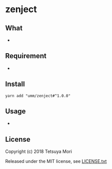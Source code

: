 # zenject

## What

* 

## Requirement

* 

## Install

```shell
yarn add "umm/zenject#^1.0.0"
```

## Usage

* 

## License

Copyright (c) 2018 Tetsuya Mori

Released under the MIT license, see [LICENSE.txt](LICENSE.txt)

